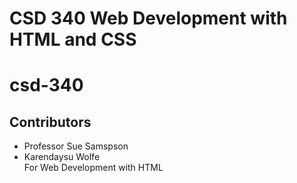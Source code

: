 # CSD 340 Web Development with HTML and CSS
# csd-340
## Contributors
* Professor Sue Samspson
* Karendaysu Wolfe  
For Web Development with HTML

